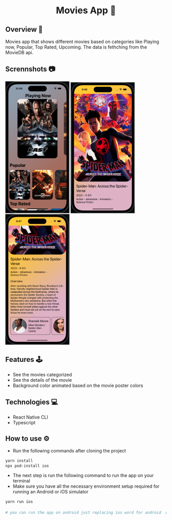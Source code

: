 <h1 align="center">Movies App 🍿</h1>

## Overview 📘
Movies app that shows different movies based on categories like Playing now, Popular, Top Rated, Upcoming. The data is fethching from the MovieDB api.

## Scrennshots 📷
<img src='./assets/Sample.png' width="200"/> <img src='./assets/detail.png' width="200"/> <img src='./assets/info.png' width="200"/>

## Features 🕹️
- See the movies categorized
- See the details of the movie
- Background color animated based on the movie poster colors

## Technologies 💻
* React Native CLI
* Typescript

## How to use ⚙️
- Run the following commands after cloning the project
```
yarn install
npx pod-install ios
```
- The next step is run the following command to run the app on your terminal
- Make sure you have all the necessary environment setup required for running an Android or iOS simulator
```bash
yarn run ios

# you can run the app on android just replacing ios word for android  word
```

